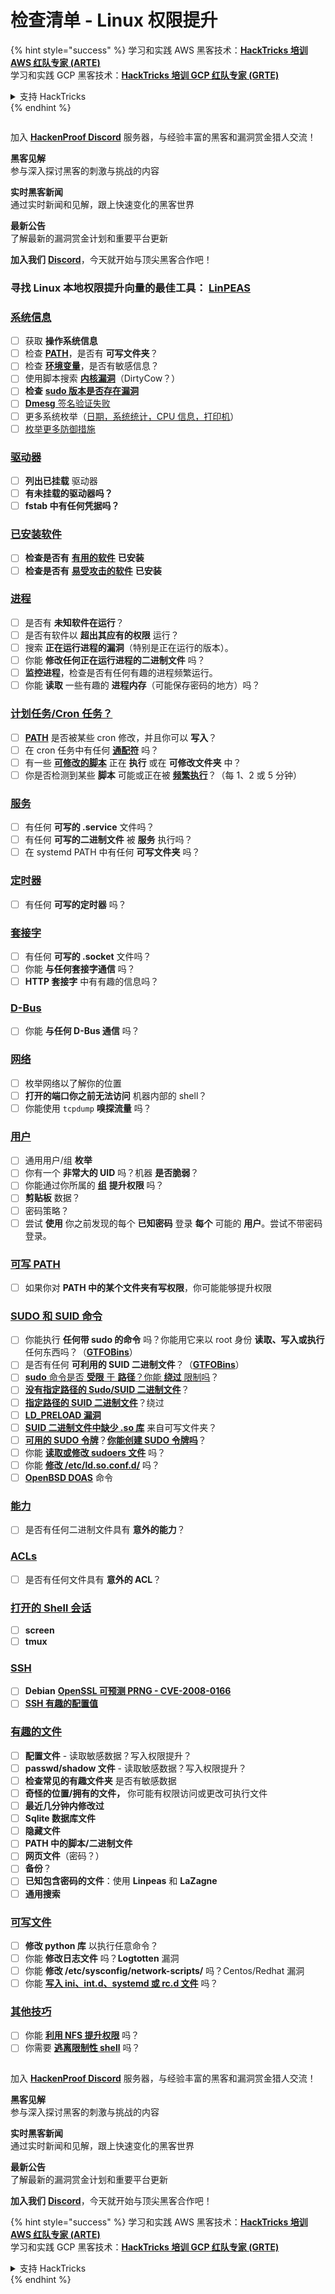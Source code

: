 # 检查清单 - Linux 权限提升

{% hint style="success" %}
学习和实践 AWS 黑客技术：<img src="/.gitbook/assets/arte.png" alt="" data-size="line">[**HackTricks 培训 AWS 红队专家 (ARTE)**](https://training.hacktricks.xyz/courses/arte)<img src="/.gitbook/assets/arte.png" alt="" data-size="line">\
学习和实践 GCP 黑客技术：<img src="/.gitbook/assets/grte.png" alt="" data-size="line">[**HackTricks 培训 GCP 红队专家 (GRTE)**<img src="/.gitbook/assets/grte.png" alt="" data-size="line">](https://training.hacktricks.xyz/courses/grte)

<details>

<summary>支持 HackTricks</summary>

* 查看 [**订阅计划**](https://github.com/sponsors/carlospolop)!
* **加入** 💬 [**Discord 群组**](https://discord.gg/hRep4RUj7f) 或 [**电报群组**](https://t.me/peass) 或 **关注** 我们的 **Twitter** 🐦 [**@hacktricks\_live**](https://twitter.com/hacktricks\_live)**.**
* **通过提交 PR 分享黑客技巧到** [**HackTricks**](https://github.com/carlospolop/hacktricks) 和 [**HackTricks Cloud**](https://github.com/carlospolop/hacktricks-cloud) GitHub 仓库。

</details>
{% endhint %}

<figure><img src="/.gitbook/assets/image.png" alt=""><figcaption></figcaption></figure>

加入 [**HackenProof Discord**](https://discord.com/invite/N3FrSbmwdy) 服务器，与经验丰富的黑客和漏洞赏金猎人交流！

**黑客见解**\
参与深入探讨黑客的刺激与挑战的内容

**实时黑客新闻**\
通过实时新闻和见解，跟上快速变化的黑客世界

**最新公告**\
了解最新的漏洞赏金计划和重要平台更新

**加入我们** [**Discord**](https://discord.com/invite/N3FrSbmwdy)，今天就开始与顶尖黑客合作吧！

### **寻找 Linux 本地权限提升向量的最佳工具：** [**LinPEAS**](https://github.com/carlospolop/privilege-escalation-awesome-scripts-suite/tree/master/linPEAS)

### [系统信息](privilege-escalation/#system-information)

* [ ] 获取 **操作系统信息**
* [ ] 检查 [**PATH**](privilege-escalation/#path)，是否有 **可写文件夹**？
* [ ] 检查 [**环境变量**](privilege-escalation/#env-info)，是否有敏感信息？
* [ ] 使用脚本搜索 [**内核漏洞**](privilege-escalation/#kernel-exploits)（DirtyCow？）
* [ ] **检查** [**sudo 版本是否存在漏洞**](privilege-escalation/#sudo-version)
* [ ] [**Dmesg** 签名验证失败](privilege-escalation/#dmesg-signature-verification-failed)
* [ ] 更多系统枚举（[日期，系统统计，CPU 信息，打印机](privilege-escalation/#more-system-enumeration)）
* [ ] [枚举更多防御措施](privilege-escalation/#enumerate-possible-defenses)

### [驱动器](privilege-escalation/#drives)

* [ ] **列出已挂载** 驱动器
* [ ] **有未挂载的驱动器吗？**
* [ ] **fstab 中有任何凭据吗？**

### [**已安装软件**](privilege-escalation/#installed-software)

* [ ] **检查是否有** [**有用的软件**](privilege-escalation/#useful-software) **已安装**
* [ ] **检查是否有** [**易受攻击的软件**](privilege-escalation/#vulnerable-software-installed) **已安装**

### [进程](privilege-escalation/#processes)

* [ ] 是否有 **未知软件在运行**？
* [ ] 是否有软件以 **超出其应有的权限** 运行？
* [ ] 搜索 **正在运行进程的漏洞**（特别是正在运行的版本）。
* [ ] 你能 **修改任何正在运行进程的二进制文件** 吗？
* [ ] **监控进程**，检查是否有任何有趣的进程频繁运行。
* [ ] 你能 **读取** 一些有趣的 **进程内存**（可能保存密码的地方）吗？

### [计划任务/Cron 任务？](privilege-escalation/#scheduled-jobs)

* [ ] [**PATH**](privilege-escalation/#cron-path) 是否被某些 cron 修改，并且你可以 **写入**？
* [ ] 在 cron 任务中有任何 [**通配符**](privilege-escalation/#cron-using-a-script-with-a-wildcard-wildcard-injection) 吗？
* [ ] 有一些 [**可修改的脚本**](privilege-escalation/#cron-script-overwriting-and-symlink) 正在 **执行** 或在 **可修改文件夹** 中？
* [ ] 你是否检测到某些 **脚本** 可能或正在被 [**频繁执行**](privilege-escalation/#frequent-cron-jobs)？（每 1、2 或 5 分钟）

### [服务](privilege-escalation/#services)

* [ ] 有任何 **可写的 .service** 文件吗？
* [ ] 有任何 **可写的二进制文件** 被 **服务** 执行吗？
* [ ] 在 systemd PATH 中有任何 **可写文件夹** 吗？

### [定时器](privilege-escalation/#timers)

* [ ] 有任何 **可写的定时器** 吗？

### [套接字](privilege-escalation/#sockets)

* [ ] 有任何 **可写的 .socket** 文件吗？
* [ ] 你能 **与任何套接字通信** 吗？
* [ ] **HTTP 套接字** 中有有趣的信息吗？

### [D-Bus](privilege-escalation/#d-bus)

* [ ] 你能 **与任何 D-Bus 通信** 吗？

### [网络](privilege-escalation/#network)

* [ ] 枚举网络以了解你的位置
* [ ] **打开的端口你之前无法访问** 机器内部的 shell？
* [ ] 你能使用 `tcpdump` **嗅探流量** 吗？

### [用户](privilege-escalation/#users)

* [ ] 通用用户/组 **枚举**
* [ ] 你有一个 **非常大的 UID** 吗？机器 **是否脆弱**？
* [ ] 你能通过你所属的 [**组**](privilege-escalation/interesting-groups-linux-pe/) **提升权限** 吗？
* [ ] **剪贴板** 数据？
* [ ] 密码策略？
* [ ] 尝试 **使用** 你之前发现的每个 **已知密码** 登录 **每个** 可能的 **用户**。尝试不带密码登录。

### [可写 PATH](privilege-escalation/#writable-path-abuses)

* [ ] 如果你对 **PATH 中的某个文件夹有写权限**，你可能能够提升权限

### [SUDO 和 SUID 命令](privilege-escalation/#sudo-and-suid)

* [ ] 你能执行 **任何带 sudo 的命令** 吗？你能用它来以 root 身份 **读取、写入或执行** 任何东西吗？（[**GTFOBins**](https://gtfobins.github.io)）
* [ ] 是否有任何 **可利用的 SUID 二进制文件**？（[**GTFOBins**](https://gtfobins.github.io)）
* [ ] [**sudo** 命令是否 **受限** 于 **路径**？你能 **绕过** 限制吗](privilege-escalation/#sudo-execution-bypassing-paths)？
* [ ] [**没有指定路径的 Sudo/SUID 二进制文件**](privilege-escalation/#sudo-command-suid-binary-without-command-path)？
* [ ] [**指定路径的 SUID 二进制文件**](privilege-escalation/#suid-binary-with-command-path)？绕过
* [ ] [**LD\_PRELOAD 漏洞**](privilege-escalation/#ld\_preload)
* [ ] [**SUID 二进制文件中缺少 .so 库**](privilege-escalation/#suid-binary-so-injection) 来自可写文件夹？
* [ ] [**可用的 SUDO 令牌**](privilege-escalation/#reusing-sudo-tokens)？[**你能创建 SUDO 令牌吗**](privilege-escalation/#var-run-sudo-ts-less-than-username-greater-than)？
* [ ] 你能 [**读取或修改 sudoers 文件**](privilege-escalation/#etc-sudoers-etc-sudoers-d) 吗？
* [ ] 你能 [**修改 /etc/ld.so.conf.d/**](privilege-escalation/#etc-ld-so-conf-d) 吗？
* [ ] [**OpenBSD DOAS**](privilege-escalation/#doas) 命令

### [能力](privilege-escalation/#capabilities)

* [ ] 是否有任何二进制文件具有 **意外的能力**？

### [ACLs](privilege-escalation/#acls)

* [ ] 是否有任何文件具有 **意外的 ACL**？

### [打开的 Shell 会话](privilege-escalation/#open-shell-sessions)

* [ ] **screen**
* [ ] **tmux**

### [SSH](privilege-escalation/#ssh)

* [ ] **Debian** [**OpenSSL 可预测 PRNG - CVE-2008-0166**](privilege-escalation/#debian-openssl-predictable-prng-cve-2008-0166)
* [ ] [**SSH 有趣的配置值**](privilege-escalation/#ssh-interesting-configuration-values)

### [有趣的文件](privilege-escalation/#interesting-files)

* [ ] **配置文件** - 读取敏感数据？写入权限提升？
* [ ] **passwd/shadow 文件** - 读取敏感数据？写入权限提升？
* [ ] **检查常见的有趣文件夹** 是否有敏感数据
* [ ] **奇怪的位置/拥有的文件，** 你可能有权限访问或更改可执行文件
* [ ] **最近几分钟内修改过**
* [ ] **Sqlite 数据库文件**
* [ ] **隐藏文件**
* [ ] **PATH 中的脚本/二进制文件**
* [ ] **网页文件**（密码？）
* [ ] **备份**？
* [ ] **已知包含密码的文件**：使用 **Linpeas** 和 **LaZagne**
* [ ] **通用搜索**

### [**可写文件**](privilege-escalation/#writable-files)

* [ ] **修改 python 库** 以执行任意命令？
* [ ] 你能 **修改日志文件** 吗？**Logtotten** 漏洞
* [ ] 你能 **修改 /etc/sysconfig/network-scripts/** 吗？Centos/Redhat 漏洞
* [ ] 你能 [**写入 ini、int.d、systemd 或 rc.d 文件**](privilege-escalation/#init-init-d-systemd-and-rc-d) 吗？

### [**其他技巧**](privilege-escalation/#other-tricks)

* [ ] 你能 [**利用 NFS 提升权限**](privilege-escalation/#nfs-privilege-escalation) 吗？
* [ ] 你需要 [**逃离限制性 shell**](privilege-escalation/#escaping-from-restricted-shells) 吗？

<figure><img src="/.gitbook/assets/image.png" alt=""><figcaption></figcaption></figure>

加入 [**HackenProof Discord**](https://discord.com/invite/N3FrSbmwdy) 服务器，与经验丰富的黑客和漏洞赏金猎人交流！

**黑客见解**\
参与深入探讨黑客的刺激与挑战的内容

**实时黑客新闻**\
通过实时新闻和见解，跟上快速变化的黑客世界

**最新公告**\
了解最新的漏洞赏金计划和重要平台更新

**加入我们** [**Discord**](https://discord.com/invite/N3FrSbmwdy)，今天就开始与顶尖黑客合作吧！

{% hint style="success" %}
学习和实践 AWS 黑客技术：<img src="/.gitbook/assets/arte.png" alt="" data-size="line">[**HackTricks 培训 AWS 红队专家 (ARTE)**](https://training.hacktricks.xyz/courses/arte)<img src="/.gitbook/assets/arte.png" alt="" data-size="line">\
学习和实践 GCP 黑客技术：<img src="/.gitbook/assets/grte.png" alt="" data-size="line">[**HackTricks 培训 GCP 红队专家 (GRTE)**<img src="/.gitbook/assets/grte.png" alt="" data-size="line">](https://training.hacktricks.xyz/courses/grte)

<details>

<summary>支持 HackTricks</summary>

* 查看 [**订阅计划**](https://github.com/sponsors/carlospolop)!
* **加入** 💬 [**Discord 群组**](https://discord.gg/hRep4RUj7f) 或 [**电报群组**](https://t.me/peass) 或 **关注** 我们的 **Twitter** 🐦 [**@hacktricks\_live**](https://twitter.com/hacktricks\_live)**.**
* **通过提交 PR 分享黑客技巧到** [**HackTricks**](https://github.com/carlospolop/hacktricks) 和 [**HackTricks Cloud**](https://github.com/carlospolop/hacktricks-cloud) GitHub 仓库。

</details>
{% endhint %}
